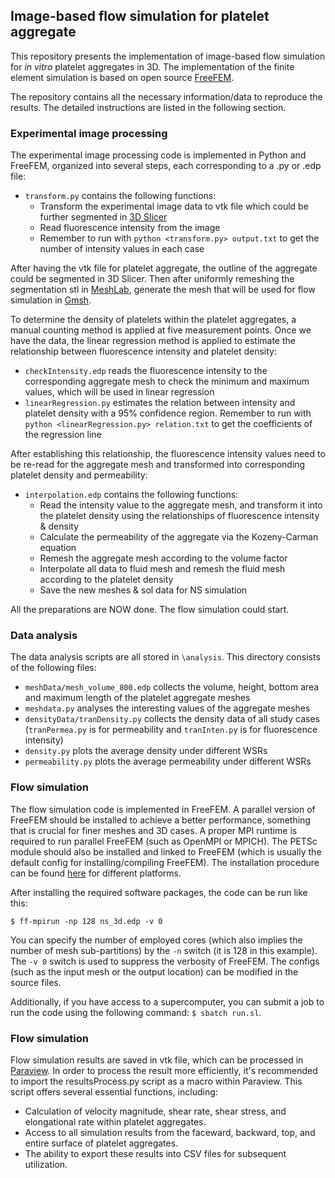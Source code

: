 ## Image-based flow simulation for platelet aggregate

This repository presents the implementation of image-based flow simulation for *in vitro* platelet aggregates in 3D. The implementation of the finite element simulation is based on open source [FreeFEM](https://freefem.org/).

The repository contains all the necessary information/data to reproduce the results. The detailed instructions are listed in the following section.

### Experimental image processing

The experimental image processing code is implemented in Python and FreeFEM, organized into several steps, each corresponding to a .py or .edp file:

* `transform.py` contains the following functions:
  - Transform the experimental image data to vtk file which could be further segmented in [3D Slicer](https://www.slicer.org/)  
  - Read fluorescence intensity from the image
  - Remember to run with `python <transform.py> output.txt` to get the number of intensity values in each case

After having the vtk file for platelet aggregate, the outline of the aggregate could be segmented in 3D Slicer. Then after uniformly remeshing the segmentation stl in [MeshLab](https://www.meshlab.net/), generate the mesh that will be used for flow simulation in [Gmsh](https://gmsh.info/). 

To determine the density of platelets within the platelet aggregates, a manual counting method is applied at five measurement points. Once we have the data, the linear regression method is applied to estimate the relationship between fluorescence intensity and platelet density:
* `checkIntensity.edp` reads the fluorescence intensity to the corresponding aggregate mesh to check the minimum and maximum values, which will be used in linear regression
* `linearRegression.py` estimates the relation between intensity and platelet density with a 95% confidence region. Remember to run with `python <linearRegression.py> relation.txt` to get the coefficients of the regression line

After establishing this relationship, the fluorescence intensity values need to be re-read for the aggregate mesh and transformed into corresponding platelet density and permeability:
* `interpolation.edp` contains the following functions:
  - Read the intensity value to the aggregate mesh, and transform it into the platelet density using the relationships of fluorescence intensity & density
  - Calculate the permeability of the aggregate via the Kozeny-Carman equation
  - Remesh the aggregate mesh according to the volume factor
  - Interpolate all data to fluid mesh and remesh the fluid mesh according to the platelet density
  - Save the new meshes & sol data for NS simulation

All the preparations are NOW done. The flow simulation could start.

### Data analysis

The data analysis scripts are all stored in `\analysis`. This directory consists of the following files:
* `meshData/mesh_volume_800.edp` collects the volume, height, bottom area and maximum length of the platelet aggregate meshes
* `meshdata.py` analyses the interesting values of the aggregate meshes
* `densityData/tranDensity.py` collects the density data of all study cases (`tranPermea.py` is for permeability and `tranInten.py` is for fluorescence intensity)
* `density.py` plots the average density under different WSRs
* `permeability.py` plots the average permeability under different WSRs

### Flow simulation
The flow simulation code is implemented in FreeFEM. A parallel version of FreeFEM should be installed to achieve a better performance, something that is crucial for finer meshes and 3D cases. A proper MPI runtime is required to run parallel FreeFEM (such as OpenMPI or MPICH). The PETSc module should also be installed and linked to FreeFEM (which is usually the default config for installing/compiling FreeFEM). The installation procedure can be found [here](https://doc.freefem.org/introduction/installation.html) for different platforms.

After installing the required software packages, the code can be run like this:

`$ ff-mpirun -np 128 ns_3d.edp -v 0`

You can specify the number of employed cores (which also implies the number of mesh sub-partitions) by the `-n` switch (it is 128 in this example). The `-v 0` switch is used to suppress the verbosity of FreeFEM. The configs (such as the input mesh or the output location) can be modified in the source files.

Additionally, if you have access to a supercomputer, you can submit a job to run the code using the following command: `$ sbatch run.sl`.

### Flow simulation
Flow simulation results are saved in vtk file, which can be processed in [Paraview](https://www.paraview.org/). In order to process the result more efficiently, it's recommended to import the resultsProcess.py script as a macro within Paraview. This script offers several essential functions, including:
- Calculation of velocity magnitude, shear rate, shear stress, and elongational rate within platelet aggregates.
- Access to all simulation results from the faceward, backward, top, and entire surface of platelet aggregates.
- The ability to export these results into CSV files for subsequent utilization.
